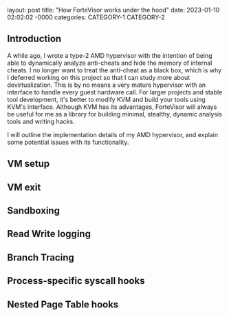 layout: post
title: "How ForteVisor works under the hood"
date: 2023-01-10 02:02:02 -0000
categories: CATEGORY-1 CATEGORY-2

## Introduction

A while ago, I wrote a type-2 AMD hypervisor with the intention of being able to dynamically analyze anti-cheats and hide the memory of internal cheats. I no longer want to treat the anti-cheat as a black box, which is why I deferred working on this project so that I can study more about devirtualization. This is by no means a very mature hypervisor with an interface to handle every guest hardware call. For larger projects and stable tool development, it's better to modify KVM and build your tools using KVM's interface. Although KVM has its advantages, ForteVisor will always be useful for me as a library for building minimal, stealthy, dynamic analysis tools and writing hacks.

I will outline the implementation details of my AMD hypervisor, and explain some potential issues with its functionality. 

## VM setup 

## VM exit

## Sandboxing 

## Read Write logging

## Branch Tracing

## Process-specific syscall hooks

## Nested Page Table hooks
